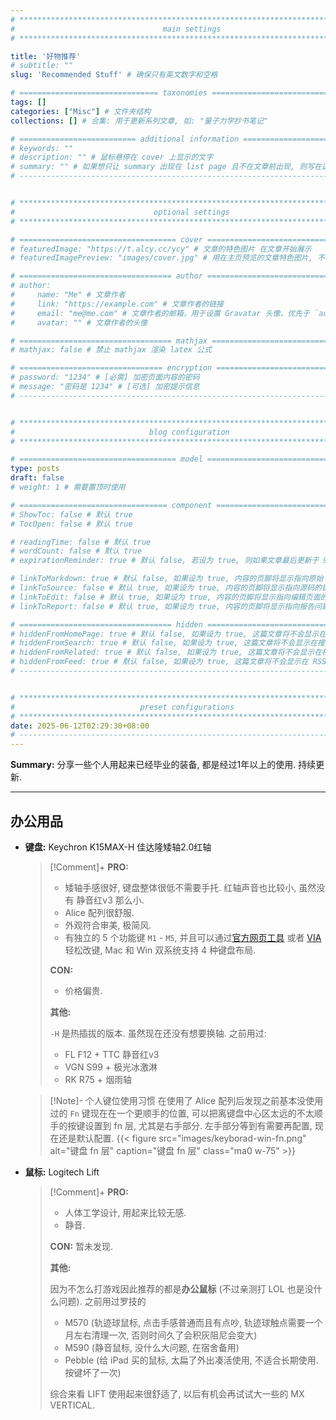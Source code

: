 ```yaml
---
# **************************************************************************** #
#                                 main settings                                #
# **************************************************************************** #

title: '好物推荐'
# subtitle: ""
slug: 'Recommended Stuff' # 确保只有英文数字和空格

# =============================== taxonomies ================================= #
tags: []
categories: ["Misc"] # 文件夹结构
collections: [] # 合集: 用于更新系列文章, 如: "量子力学抄书笔记"

# ========================== additional information ========================== #
# keywords: ""
# description: "" # 鼠标悬停在 cover 上显示的文字
# summary: "" # 如果想只让 summary 出现在 list page 且不在文章前出现, 则写在这里 且 删掉正文前的 more 注释, 否则写在下面的正文前.
# ---------------------------------------------------------------------------- #


# **************************************************************************** #
#                               optional settings                              #
# **************************************************************************** #

# =================================== cover ================================== #
# featuredImage: "https://t.alcy.cc/ycy" # 文章的特色图片 在文章开始展示
# featuredImagePreview: "images/cover.jpg" # 用在主页预览的文章特色图片, 不设置则默认和 featuredImage 相同

# ================================== author ================================== #
# author:
#     name: "Me" # 文章作者
#     link: "https://example.com" # 文章作者的链接
#     email: "me@me.com" # 文章作者的邮箱，用于设置 Gravatar 头像，优先于 `author.avatar`
#     avatar: "" # 文章作者的头像

# ================================== mathjax ================================= #
# mathjax: false # 禁止 mathjax 渲染 latex 公式

# ================================ encryption ================================ #
# password: "1234" # [必需] 加密页面内容的密码
# message: "密码是 1234" # [可选] 加密提示信息
# ---------------------------------------------------------------------------- #


# **************************************************************************** #
#                              blog configuration                              #
# **************************************************************************** #

# =================================== model ================================== #
type: posts
draft: false
# weight: 1 # 需要置顶时使用

# ================================= component ================================ #
# ShowToc: false # 默认 true
# TocOpen: false # 默认 true

# readingTime: false # 默认 true
# wordCount: false # 默认 true
# expirationReminder: true # 默认 false, 若设为 true, 则如果文章最后更新于 90 天之前, 显示提醒; 如果文章最后更新于 180 之前, 显示警告.

# linkToMarkdown: true # 默认 false, 如果设为 true, 内容的页脚将显示指向原始 Markdown 文件的链接
# linkToSource: false # 默认 true, 如果设为 true, 内容的页脚将显示指向源码的链接
# linkToEdit: false # 默认 true, 如果设为 true, 内容的页脚将显示指向编辑页面的链接
# linkToReport: false # 默认 true, 如果设为 true, 内容的页脚将显示指向报告问题的链接

# ================================== hidden ================================== #
# hiddenFromHomePage: true # 默认 false, 如果设为 true, 这篇文章将不会显示在主页上
# hiddenFromSearch: true # 默认 false, 如果设为 true, 这篇文章将不会显示在搜索结果中
# hiddenFromRelated: true # 默认 false, 如果设为 true, 这篇文章将不会显示在相关文章中
# hiddenFromFeed: true # 默认 false, 如果设为 true, 这篇文章将不会显示在 RSS、ATOM 和 JSON Feed 中
# ---------------------------------------------------------------------------- #


# **************************************************************************** #
#                            ​preset configurations                             #
# **************************************************************************** #
date: 2025-06-12T02:29:30+08:00
# ---------------------------------------------------------------------------- #
---
```

<!-- *********************************************************************** -->
<!--                              begin summary                              -->
<!-- *********************************************************************** -->

<!-- If nothing is written here, only the title and author will appear on the listing page. -->

**Summary:**
分享一些个人用起来已经毕业的装备, 都是经过1年以上的使用. 持续更新.
<!-- ============================= end summary ============================= -->
<!--more-->
---
<!-- *********************************************************************** -->
<!--                             begin document                              -->
<!-- *********************************************************************** -->

## 办公用品

- **键盘:** Keychron K15MAX-H 佳达隆矮轴2.0红轴

    > [!Comment]+
    > **PRO:**
    > - 矮轴手感很好, 键盘整体很低不需要手托. 红轴声音也比较小, 虽然没有 静音红v3 那么小.
    > - Alice 配列很舒服.
    > - 外观符合审美, 极简风.
    > - 有独立的 5 个功能键 `M1` - `M5`, 并且可以通过[官方网页工具](https://launcher.keychron.com/) 或者 [VIA](https://usevia.app/) 轻松改键, Mac 和 Win 双系统支持 4 种键盘布局.
    >
    > **CON:**
    > - 价格偏贵.
    >
    > **其他:**
    >
    > `-H` 是热插拔的版本. 虽然现在还没有想要换轴.
    > 之前用过:
    > - FL F12 + TTC 静音红v3
    > - VGN S99 + 极光冰激淋
    > - RK R75 + 烟雨轴

    > [!Note]- 个人键位使用习惯
    > 在使用了 Alice 配列后发现之前基本没使用过的 `Fn` 键现在在一个更顺手的位置, 可以把离键盘中心区太远的不太顺手的按键设置到 fn 层, 尤其是右手部分. 左手部分等到有需要再配置, 现在还是默认配置.
    > {{< figure src="images/keyborad-win-fn.png" alt="键盘 fn 层" caption="键盘 fn 层" class="ma0 w-75" >}}

- **鼠标:** Logitech Lift
    > [!Comment]+
    > **PRO:**
    > - 人体工学设计, 用起来比较无感.
    > - 静音.
    >
    > **CON:** 暂未发现.
    >
    > **其他:**
    >
    > 因为不怎么打游戏因此推荐的都是**办公鼠标** (不过亲测打 LOL 也是没什么问题). 之前用过罗技的
    > - M570 (轨迹球鼠标, 点击手感普通而且有点吵, 轨迹球触点需要一个月左右清理一次, 否则时间久了会积灰阻尼会变大)
    > - M590 (静音鼠标, 没什么大问题, 在宿舍备用)
    > - Pebble (给 iPad 买的鼠标, 太扁了外出凑活使用, 不适合长期使用. 按键坏了一次)
    >
    > 综合来看 LIFT 使用起来很舒适了, 以后有机会再试试大一些的 MX VERTICAL.





<!-- ============================ end document ============================= -->
<!-- *********************************************************************** -->
<!--                             begin appendix                              -->
<!-- *********************************************************************** -->
<!-- ---
## References

Some references. -->

<!-- ## TODO

- [ ] TODO list items. -->

<!-- ============================ end appendix ============================= -->

<!-- *********************************************************************** -->
<!--                             begin footnotes                             -->
<!-- *********************************************************************** -->
